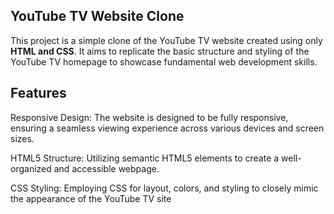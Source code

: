 <h2><b>YouTube TV Website Clone</b></h2>

This project is a simple clone of the YouTube TV website created using only **HTML and CSS**. 
It aims to replicate the basic structure and styling of the YouTube TV homepage to showcase fundamental web development skills.

<h2><b>Features</b></h2>
Responsive Design: The website is designed to be fully responsive, ensuring a seamless viewing experience across various devices and screen sizes.

HTML5 Structure: Utilizing semantic HTML5 elements to create a well-organized and accessible webpage.

CSS Styling: Employing CSS for layout, colors, and styling to closely mimic the appearance of the YouTube TV site
